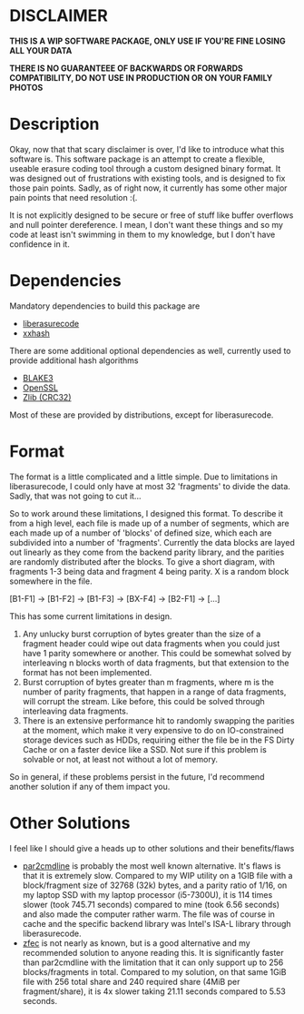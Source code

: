# DISCLAIMER
**THIS IS A WIP SOFTWARE PACKAGE, ONLY USE IF YOU'RE FINE LOSING ALL YOUR DATA**

**THERE IS NO GUARANTEEE OF BACKWARDS OR FORWARDS COMPATIBILITY, DO NOT USE IN PRODUCTION OR ON YOUR FAMILY PHOTOS**

# Description
Okay, now that that scary disclaimer is over, I'd like to introduce what this software is. This software package is an attempt to create a flexible, useable erasure coding tool through a custom designed binary format. It was designed out of frustrations with existing tools, and is designed to fix those pain points. Sadly, as of right now, it currently has some other major pain points that need resolution :(.

It is not explicitly designed to be secure or free of stuff like buffer overflows and null pointer dereference. I mean, I don't want these things and so my code at least isn't swimming in them to my knowledge, but I don't have confidence in it.

# Dependencies
Mandatory dependencies to build this package are

- [liberasurecode](https://github.com/openstack/liberasurecode)
- [xxhash](https://github.com/Cyan4973/xxHash)

There are some additional optional dependencies as well, currently used to provide additional hash algorithms

- [BLAKE3](https://github.com/BLAKE3-team/BLAKE3/tree/master/c)
- [OpenSSL](https://www.openssl.org)
- [Zlib (CRC32)](https://github.com/madler/zlib)

Most of these are provided by distributions, except for liberasurecode.

# Format
The format is a little complicated and a little simple. Due to limitations in liberasurecode, I could only have at most 32 'fragments' to divide the data. Sadly, that was not going to cut it...

So to work around these limitations, I designed this format. To describe it from a high level, each file is made up of a number of segments, which are each made up of a number of 'blocks' of defined size, which each are subdivided into a number of 'fragments'. Currently the data blocks are layed out linearly as they come from the backend parity library, and the parities are randomly distributed after the blocks. To give a short diagram, with fragments 1-3 being data and fragment 4 being parity. X is a random block somewhere in the file.

\[B1-F1\] -> \[B1-F2\] -> \[B1-F3\] -> \[BX-F4\] -> \[B2-F1\] -> \[...\]

This has some current limitations in design.

1. Any unlucky burst corruption of bytes greater than the size of a fragment header could wipe out data fragments when you could just have 1 parity somewhere or another. This could be somewhat solved by interleaving n blocks worth of data fragments, but that extension to the format has not been implemented.
2. Burst corruption of bytes greater than m fragments, where m is the number of parity fragments, that happen in a range of data fragments, will corrupt the stream. Like before, this could be solved through interleaving data fragments.
3. There is an extensive performance hit to randomly swapping the parities at the moment, which make it very expensive to do on IO-constrained storage devices such as HDDs, requiring either the file be in the FS Dirty Cache or on a faster device like a SSD. Not sure if this problem is solvable or not, at least not without a lot of memory.

So in general, if these problems persist in the future, I'd recommend another solution if any of them impact you.

# Other Solutions
I feel like I should give a heads up to other solutions and their benefits/flaws

- [par2cmdline](https://github.com/Parchive/par2cmdline) is probably the most well known alternative. It's flaws is that it is extremely slow. Compared to my WIP utility on a 1GIB file with a block/fragment size of 32768 (32k) bytes, and a parity ratio of 1/16, on my laptop SSD with my laptop processor (i5-7300U), it is 114 times slower (took 745.71 seconds) compared to mine (took 6.56 seconds) and also made the computer rather warm. The file was of course in cache and the specific backend library was Intel's ISA-L library through liberasurecode.
- [zfec](https://github.com/tahoe-lafs/zfec) is not nearly as known, but is a good alternative and my recommended solution to anyone reading this. It is significantly faster than par2cmdline with the limitation that it can only support up to 256 blocks/fragments in total. Compared to my solution, on that same 1GiB file with 256 total share and 240 required share (4MiB per fragment/share), it is 4x slower taking 21.11 seconds compared to 5.53 seconds.
